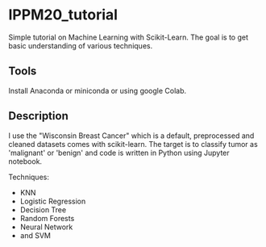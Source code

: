 # IPPM20_tutorial

Simple tutorial on Machine Learning with Scikit-Learn. 
The goal is to get basic understanding of various techniques.


## Tools

Install Anaconda or miniconda or using google Colab.


## Description

I use the "Wisconsin Breast Cancer" which is a default, preprocessed and cleaned datasets comes with scikit-learn. The target is to classify tumor as 'malignant' or 'benign' and code is written in Python using Jupyter notebook.

Techniques:
* KNN
* Logistic Regression
* Decision Tree
* Random Forests
* Neural Network
* and SVM
